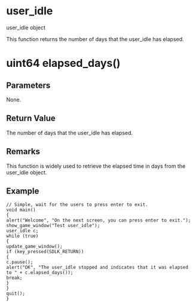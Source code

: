 # user_idle

user_idle object

  


This function returns the number of days that the user_idle has elapsed.

# uint64 elapsed_days()

## Parameters

None.

## Return Value

The number of days that the user_idle has elapsed.

## Remarks

This function is widely used to retrieve the elapsed time in days from the user_idle object.

## Example


```
// Simple, wait for the users to press enter to exit.
void main()
{
alert("Welcome", "On the next screen, you can press enter to exit.");
show_game_window("Test user_idle");
user_idle c;
while (true)
{
update_game_window();
if (key_pressed(SDLK_RETURN))
{
c.pause();
alert("OK", "The user_idle stopped and indicates that it was elapsed to " + c.elapsed_days());
break;
}
}
quit();
}

```
